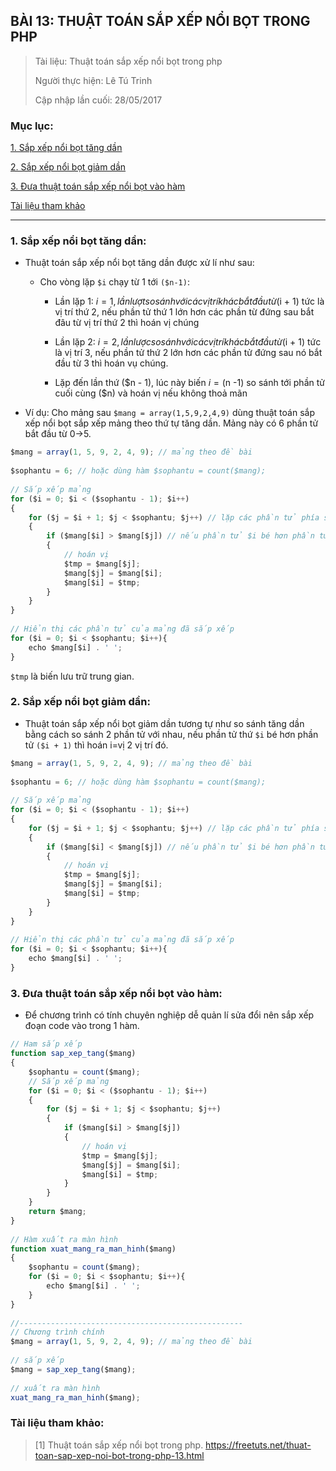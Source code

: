 ## BÀI 13: THUẬT TOÁN SẮP XẾP NỔI BỌT TRONG PHP

> Tài liệu: Thuật toán sắp xếp nổi bọt trong php
> 
> Người thực hiện: Lê Tú Trinh
>
> Cập nhập lần cuối: 28/05/2017

### Mục lục:

[1. Sắp xếp nổi bọt tăng dần](#1)

[2. Sắp xếp nổi bọt giảm dần](#2)

[3. Đưa thuật toán sắp xếp nổi bọt vào hàm](#3)

[Tài liệu tham khảo](#4)

***

<a name="1"></a>
### 1. Sắp xếp nổi bọt tăng dần:

- Thuật toán sắp xếp nổi bọt tăng dần được xử lí như sau:

	+ Cho vòng lặp `$i` chạy từ 1 tới `($n-1)`:

		+ Lần lặp 1: $i = 1, lần lượt so sánh với các vị trí khác bắt đầu từ ($i + 1) tức là vị trí thứ 2, nếu phần tử thứ 1 lớn hơn các phần từ đứng sau bắt đâu từ vị trí thứ 2 thì hoán vị chúng

		+ Lần lặp 2: $i = 2, lần lược so sánh với các vị trí khác bắt đầu từ ($i + 1) tức là vị trí 3, nếu phần tử thứ 2 lớn hơn các phần tử  đứng sau nó bắt đầu từ 3 thì hoán vụ chúng.

		+ Lặp đến lần thứ ($n - 1), lúc này biến $i = ($n -1) so sánh tới phần tử cuối cùng ($n) và hoán vị nếu không thoả mãn

- Ví dụ: Cho mảng sau `$mang = array(1,5,9,2,4,9)` dùng thuật toán sắp xếp nổi bọt sắp xếp mảng theo thứ tự tăng dần. Mảng này có 6 phần tử bắt đầu từ 0->5.

```javascript
$mang = array(1, 5, 9, 2, 4, 9); // mảng theo đề bài
  
$sophantu = 6; // hoặc dùng hàm $sophantu = count($mang);
  
// Sắp xếp mảng
for ($i = 0; $i < ($sophantu - 1); $i++)
{
    for ($j = $i + 1; $j < $sophantu; $j++) // lặp các phần tử phía sau
    {
        if ($mang[$i] > $mang[$j]) // nếu phần tử $i bé hơn phần tử phía sau
        {
            // hoán vị
            $tmp = $mang[$j];
            $mang[$j] = $mang[$i];
            $mang[$i] = $tmp;
        }
    }
}
  
// Hiển thị các phần tử của mảng đã sắp xếp
for ($i = 0; $i < $sophantu; $i++){
    echo $mang[$i] . ' ';
}
```

`$tmp` là biến lưu trữ trung gian.

<a name="2"></a>
### 2. Sắp xếp nổi bọt giảm dần:

- Thuật toán sắp xếp nổi bọt giảm dần tương tự như so sánh tăng dần bằng cách so sánh 2 phần tử với nhau, nếu phần tử thứ `$i` bé hơn phần tử `($i + 1)` thì hoán i=vị 2 vị trí đó.

```javascript
$mang = array(1, 5, 9, 2, 4, 9); // mảng theo đề bài
  
$sophantu = 6; // hoặc dùng hàm $sophantu = count($mang);
  
// Sắp xếp mảng
for ($i = 0; $i < ($sophantu - 1); $i++)
{
    for ($j = $i + 1; $j < $sophantu; $j++) // lặp các phần tử phía sau
    {
        if ($mang[$i] < $mang[$j]) // nếu phần tử $i bé hơn phần tử phía sau
        {
            // hoán vị
            $tmp = $mang[$j];
            $mang[$j] = $mang[$i];
            $mang[$i] = $tmp;
        }
    }
}
  
// Hiển thị các phần tử của mảng đã sắp xếp
for ($i = 0; $i < $sophantu; $i++){
    echo $mang[$i] . ' ';
}
```

<a name="3"></a>
### 3. Đưa thuật toán sắp xếp nổi bọt vào hàm:

- Để chương trình có tính chuyên nghiệp dễ quản lí sửa đổi nên sắp xếp đoạn code vào trong 1 hàm.

```javascript
// Ham sắp xếp
function sap_xep_tang($mang)
{
    $sophantu = count($mang);
    // Sắp xếp mảng
    for ($i = 0; $i < ($sophantu - 1); $i++)
    {
        for ($j = $i + 1; $j < $sophantu; $j++)
        {
            if ($mang[$i] > $mang[$j])
            {
                // hoán vị
                $tmp = $mang[$j];
                $mang[$j] = $mang[$i];
                $mang[$i] = $tmp;
            }
        }
    }
    return $mang;
}
  
// Hàm xuất ra màn hình
function xuat_mang_ra_man_hinh($mang)
{
    $sophantu = count($mang);
    for ($i = 0; $i < $sophantu; $i++){
        echo $mang[$i] . ' ';
    }
}
  
//--------------------------------------------------
// Chương trình chính
$mang = array(1, 5, 9, 2, 4, 9); // mảng theo đề bài
  
// sắp xếp
$mang = sap_xep_tang($mang);
  
// xuất ra màn hình
xuat_mang_ra_man_hinh($mang);
```

<a name="4"></a>
### Tài liệu tham khảo:

> [1] Thuật toán sắp xếp nổi bọt trong php. https://freetuts.net/thuat-toan-sap-xep-noi-bot-trong-php-13.html